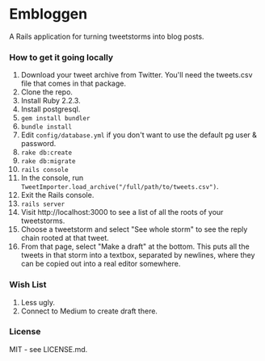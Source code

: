# Embloggen

A Rails application for turning tweetstorms into blog posts.

### How to get it going locally

  1. Download your tweet archive from Twitter. You'll need the tweets.csv file that comes in that package.
  1. Clone the repo.
  1. Install Ruby 2.2.3.
  1. Install postgresql.
  1. `gem install bundler`
  1. `bundle install`
  1. Edit `config/database.yml` if you don't want to use the default pg user & password.
  1. `rake db:create`
  1. `rake db:migrate`
  1. `rails console`
  1. In the console, run `TweetImporter.load_archive("/full/path/to/tweets.csv")`.
  1. Exit the Rails console.
  1. `rails server`
  1. Visit http://localhost:3000 to see a list of all the roots of your tweetstorms.
  1. Choose a tweetstorm and select "See whole storm" to see the reply chain rooted at that tweet.
  1. From that page, select "Make a draft" at the bottom. This puts all the tweets in that storm into a textbox, separated by newlines, where they can be copied out into a real editor somewhere.

### Wish List

  1. Less ugly.
  1. Connect to Medium to create draft there.

### License

MIT - see LICENSE.md.


